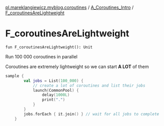 [pl.mareklangiewicz.myblog.coroutines](../index.md) / [A_Coroutines_Intro](index.md) / [F_coroutinesAreLightweight](.)

# F_coroutinesAreLightweight

`fun F_coroutinesAreLightweight(): Unit`

Run 100 000 coroutines in parallel

Coroutines are extremely lightweight so we can start **A LOT** of them

``` kotlin
sample {
        val jobs = List(100_000) {
            // create a lot of coroutines and list their jobs
            launch(CommonPool) {
                delay(1000L)
                print(".")
            }
        }
        jobs.forEach { it.join() } // wait for all jobs to complete
    }
```

